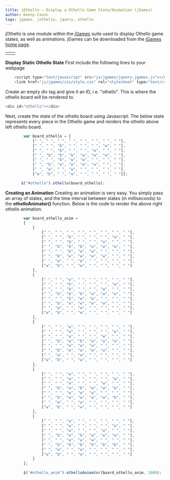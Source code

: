 ```yaml
---
title: jOthello – Display a Othello Game State/Animation (jGames)
author: Kenny Cason
tags: jgames, jothello, jquery, othello
---
```


jOthello is one module within the <a href="http://kennycason.com/2011/08/08/jgames/">jGames</a> suite used to display Othello game states, as well as animations. jGames can be downloaded from the <a href="http://kennycason.com/2011/08/08/jgames/">jGames home page</a>. 
    <table>
        <tr><td><div id="othello"></div></td><td><div id="othello_anim"></div></td></tr>
    </table>

<strong>Display Static Othello State</strong>
First include the following lines to your webpage

```javascript
    <script type="text/javascript" src="js/jgames/jquery.jgames.js"></script>
    <link href="js/jgames/css/style.css" rel="stylesheet" type="text/css" />

```
Create an empty div tag and give it an ID, i.e. "othello". This is where the othello board will be rendered to.

```javascript
<div id="othello"></div>

```
Next, create the state of the othello board using Javascript. The below state represents every piece in the Othello game and renders the othello above left othello board.

```javascript
        var board_othello = [
            [" ", " ", " ", " ", " ", " ", " ", " "],
            [" ", " ", "b", " ", " ", " ", "w", " "],
            [" ", " ", "b", " ", " ", "w", " ", " "],
            [" ", "b", "b", "b", "w", "w", "w", " "],
            [" ", " ", "b", "w", "w", " ", " ", " "],
            [" ", "b", "w", "w", "w", "w", " ", " "],
            [" ", "w", " ", "w", " ", " ", " ", " "],
            ["w", "b", " ", "w", " ", " ", " ", " "]];

       $("#othello").othello(board_othello);
```

<strong>Creating an Animation</strong>
Creating an animation is very easy. You simply pass an array of states, and the time interval between states (in milliseconds) to the <b>othelloAnimator()</b> function. Below is the code to render the above right othello animation.

```javascript
        var board_othello_anim =
        [
            [
                [" ", " ", " ", " ", " ", " ", " ", " "],
                [" ", " ", "b", " ", " ", " ", "w", " "],
                [" ", " ", "b", " ", " ", "w", " ", " "],
                [" ", "b", "b", "b", "w", "w", "w", " "],
                [" ", " ", "b", "w", "w", " ", " ", " "],
                [" ", "b", "w", "w", "w", "w", " ", " "],
                [" ", "w", " ", "w", " ", " ", " ", " "],
                ["w", "b", " ", "w", " ", " ", " ", " "]
            ],
            [
                [" ", " ", "w", " ", " ", " ", " ", " "],
                [" ", " ", "b", " ", " ", " ", "w", " "],
                [" ", " ", "b", " ", " ", "w", " ", " "],
                [" ", "b", "b", "b", "w", "w", "w", " "],
                [" ", " ", "b", "w", "w", " ", " ", " "],
                [" ", "b", "w", "w", "w", "w", " ", " "],
                [" ", "w", " ", "w", " ", " ", " ", " "],
                ["w", "b", " ", "w", " ", " ", " ", " "]
            ],
            [
                [" ", " ", "w", " ", " ", " ", " ", " "],
                [" ", " ", "w", " ", " ", " ", "w", " "],
                [" ", " ", "w", " ", " ", "w", " ", " "],
                [" ", "b", "w", "b", "w", "w", "w", " "],
                [" ", " ", "w", "w", "w", " ", " ", " "],
                [" ", "b", "w", "w", "w", "w", " ", " "],
                [" ", "w", " ", "w", " ", " ", " ", " "],
                ["w", "b", " ", "w", " ", " ", " ", " "]
            ],
            [
                [" ", " ", "w", " ", " ", " ", " ", " "],
                [" ", " ", "w", " ", " ", " ", "w", " "],
                [" ", " ", "w", " ", " ", "w", " ", " "],
                [" ", "b", "w", "b", "w", "w", "w", " "],
                [" ", " ", "w", "w", "w", " ", " ", " "],
                [" ", "b", "w", "w", "w", "w", "b", " "],
                [" ", "w", " ", "w", " ", " ", " ", " "],
                ["w", "b", " ", "w", " ", " ", " ", " "]
            ],
            [
                [" ", " ", "w", " ", " ", " ", " ", " "],
                [" ", " ", "w", " ", " ", " ", "w", " "],
                [" ", " ", "w", " ", " ", "w", " ", " "],
                [" ", "b", "w", "b", "w", "w", "w", " "],
                [" ", " ", "w", "w", "w", " ", " ", " "],
                [" ", "b", "b", "b", "b", "b", "b", " "],
                [" ", "w", " ", "w", " ", " ", " ", " "],
                ["w", "b", " ", "w", " ", " ", " ", " "]
            ]
        ];

        $("#othello_anim").othelloAnimator(board_othello_anim, 1000);
```
<script src="//ajax.googleapis.com/ajax/libs/jquery/1.6.2/jquery.min.js" type="text/javascript"></script><script type="text/javascript" src="http://kennycason.com/js/jgames/jquery.jgames.js"></script>
<script type="text/javascript" src="http://kennycason.com/js/jgames/jquery.jgames.demo-data.js"></script>
<link href="http://kennycason.com/js/jgames/css/style.css" rel="stylesheet" type="text/css" />
<script type="text/javascript">
<!--
$(document).ready(function(){$("#othello").othello(board_othello);$("#othello_anim").othelloAnimator(board_othello_anim, 1000);});
//--></script>